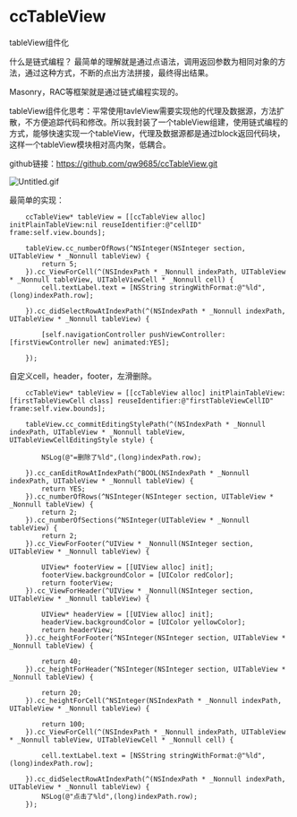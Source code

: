 # ccTableView
tableView组件化

什么是链式编程？ 最简单的理解就是通过点语法，调用返回参数为相同对象的方法，通过这种方式，不断的点出方法拼接，最终得出结果。

Masonry，RAC等框架就是通过链式编程实现的。

tableView组件化思考：平常使用tavleView需要实现他的代理及数据源，方法扩散，不方便追踪代码和修改。所以我封装了一个tableView组建，使用链式编程的方式，能够快速实现一个tableView，代理及数据源都是通过block返回代码块，这样一个tableView模块相对高内聚，低耦合。

github链接：https://github.com/qw9685/ccTableView.git

![Untitled.gif](https://upload-images.jianshu.io/upload_images/1822713-34a17ed7f49c26f5.gif?imageMogr2/auto-orient/strip)

最简单的实现：
```
    ccTableView* tableView = [[ccTableView alloc] initPlainTableView:nil reuseIdentifier:@"cellID" frame:self.view.bounds];
    
    tableView.cc_numberOfRows(^NSInteger(NSInteger section, UITableView * _Nonnull tableView) {
        return 5;
    }).cc_ViewForCell(^(NSIndexPath * _Nonnull indexPath, UITableView * _Nonnull tableView, UITableViewCell * _Nonnull cell) {
        cell.textLabel.text = [NSString stringWithFormat:@"%ld",(long)indexPath.row];
        
    }).cc_didSelectRowAtIndexPath(^(NSIndexPath * _Nonnull indexPath, UITableView * _Nonnull tableView) {
        
        [self.navigationController pushViewController:[firstViewController new] animated:YES];
        
    });
```
自定义cell，header，footer，左滑删除。

```
    ccTableView* tableView = [[ccTableView alloc] initPlainTableView:[firstTableViewCell class] reuseIdentifier:@"firstTableViewCellID" frame:self.view.bounds];
    
    tableView.cc_commitEditingStylePath(^(NSIndexPath * _Nonnull indexPath, UITableView * _Nonnull tableView, UITableViewCellEditingStyle style) {
        
        NSLog(@"=删除了%ld",(long)indexPath.row);
        
    }).cc_canEditRowAtIndexPath(^BOOL(NSIndexPath * _Nonnull indexPath, UITableView * _Nonnull tableView) {
        return YES;
    }).cc_numberOfRows(^NSInteger(NSInteger section, UITableView * _Nonnull tableView) {
        return 2;
    }).cc_numberOfSections(^NSInteger(UITableView * _Nonnull tableView) {
        return 2;
    }).cc_ViewForFooter(^UIView * _Nonnull(NSInteger section, UITableView * _Nonnull tableView) {
      
        UIView* footerView = [[UIView alloc] init];
        footerView.backgroundColor = [UIColor redColor];
        return footerView;
    }).cc_ViewForHeader(^UIView * _Nonnull(NSInteger section, UITableView * _Nonnull tableView) {
        
        UIView* headerView = [[UIView alloc] init];
        headerView.backgroundColor = [UIColor yellowColor];
        return headerView;
    }).cc_heightForFooter(^NSInteger(NSInteger section, UITableView * _Nonnull tableView) {
        
        return 40;
    }).cc_heightForHeader(^NSInteger(NSInteger section, UITableView * _Nonnull tableView) {
        
        return 20;
    }).cc_heightForCell(^NSInteger(NSIndexPath * _Nonnull indexPath, UITableView * _Nonnull tableView) {
        
        return 100;
    }).cc_ViewForCell(^(NSIndexPath * _Nonnull indexPath, UITableView * _Nonnull tableView, UITableViewCell * _Nonnull cell) {
                
        cell.textLabel.text = [NSString stringWithFormat:@"%ld",(long)indexPath.row];
        
    }).cc_didSelectRowAtIndexPath(^(NSIndexPath * _Nonnull indexPath, UITableView * _Nonnull tableView) {
        NSLog(@"点击了%ld",(long)indexPath.row);
    });
```

